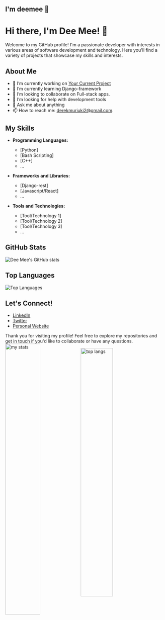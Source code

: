 ## I'm deemee 👋
# Hi there, I'm Dee Mee! 👋

Welcome to my GitHub profile! I'm a passionate developer with interests in various areas of software development and technology. Here you'll find a variety of projects that showcase my skills and interests.

## About Me

- 🔭 I’m currently working on [Your Current Project](https://github.com/your-repo-link)
- 🌱 I’m currently learning Django-framework
- 👯 I’m looking to collaborate on Full-stack apps.
- 🤔 I’m looking for help with development tools
- 💬 Ask me about anything
- 📫 How to reach me: derekmuriuki2@gmail.com.


## My Skills

- **Programming Languages:**
  - [Python]
  - [Bash Scripting]
  - [C++]
  - ...

- **Frameworks and Libraries:**
  - [Django-rest]
  - [Javascript/React]
  - ...

- **Tools and Technologies:**
  - [Tool/Technology 1]
  - [Tool/Technology 2]
  - [Tool/Technology 3]
  - ...

## GitHub Stats

![Dee Mee's GitHub stats](https://github-readme-stats.vercel.app/api?username=dee-mee&show_icons=true&theme=radical)

## Top Languages

![Top Languages](https://github-readme-stats.vercel.app/api/top-langs/?username=dee-mee&layout=compact&theme=radical)

## Let's Connect!

- [LinkedIn](https://www.linkedin.com/in/your-linkedin)
- [Twitter](https://twitter.com/your-twitter)
- [Personal Website](https://your-personal-website.com)

Thank you for visiting my profile! Feel free to explore my repositories and get in touch if you'd like to collaborate or have any questions.
<img alt="my stats" align="left" width="47%" src="https://github-readme-stats.vercel.app/api?username=dee-mee"/>

<img alt="top langs" align="left" width="45%" src="https://github-readme-stats.vercel.app/api/top-langs/?username=dee-mee&layout=compact"/>

